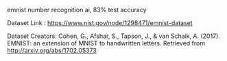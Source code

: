 emnist number recognition ai, 83% test accuracy

Dataset Link : https://www.nist.gov/node/1298471/emnist-dataset

Dataset Creators: Cohen, G., Afshar, S., Tapson, J., & van Schaik, A. (2017). EMNIST: an extension of MNIST to handwritten letters. Retrieved from http://arxiv.org/abs/1702.05373
